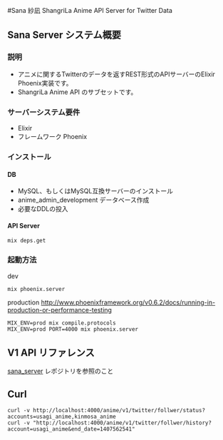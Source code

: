 #Sana 紗凪
ShangriLa Anime API Server for Twitter Data

## Sana Server システム概要

### 説明

* アニメに関するTwitterのデータを返すREST形式のAPIサーバーのElixir Phoenix実装です。
* ShangriLa Anime API のサブセットです。

### サーバーシステム要件

* Elixir
* フレームワーク Phoenix

### インストール

#### DB
* MySQL、もしくはMySQL互換サーバーのインストール
* anime_admin_development データベース作成
* 必要なDDLの投入

#### API Server

```
mix deps.get
```

### 起動方法

dev
```
mix phoenix.server
```

production
http://www.phoenixframework.org/v0.6.2/docs/running-in-production-or-performance-testing
```
MIX_ENV=prod mix compile.protocols
MIX_ENV=prod PORT=4000 mix phoenix.server
```

## V1 API リファレンス

[sana_server](https://github.com/Project-ShangriLa/sana_server) レポジトリを参照のこと

## Curl

```
curl -v http://localhost:4000/anime/v1/twitter/follwer/status?accounts=usagi_anime,kinmosa_anime
curl -v "http://localhost:4000/anime/v1/twitter/follwer/history?account=usagi_anime&end_date=1407562541"
```
